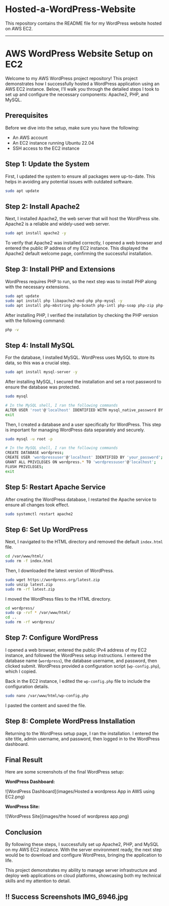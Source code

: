 # Hosted-a-WordPress-Website
This repository contains the README file for my WordPress website hosted on AWS EC2.

---


# AWS WordPress Website Setup on EC2

Welcome to my AWS WordPress project repository! This project demonstrates how I successfully hosted a WordPress application using an AWS EC2 instance. Below, I'll walk you through the detailed steps I took to set up and configure the necessary components: Apache2, PHP, and MySQL.

## Prerequisites

Before we dive into the setup, make sure you have the following:

- An AWS account
- An EC2 instance running Ubuntu 22.04
- SSH access to the EC2 instance

## Step 1: Update the System

First, I updated the system to ensure all packages were up-to-date. This helps in avoiding any potential issues with outdated software.

```bash
sudo apt update
```

## Step 2: Install Apache2

Next, I installed Apache2, the web server that will host the WordPress site. Apache2 is a reliable and widely-used web server.

```bash
sudo apt install apache2 -y
```

To verify that Apache2 was installed correctly, I opened a web browser and entered the public IP address of my EC2 instance. This displayed the Apache2 default welcome page, confirming the successful installation.

## Step 3: Install PHP and Extensions

WordPress requires PHP to run, so the next step was to install PHP along with the necessary extensions.

```bash
sudo apt update
sudo apt install php libapache2-mod-php php-mysql -y
sudo apt install php-mbstring php-bcmath php-intl php-soap php-zip php-gd php-curl php-cli php-xml php-xmlrpc php-gmp php-common -y
```

After installing PHP, I verified the installation by checking the PHP version with the following command:

```bash
php -v
```

## Step 4: Install MySQL

For the database, I installed MySQL. WordPress uses MySQL to store its data, so this was a crucial step.

```bash
sudo apt install mysql-server -y
```

After installing MySQL, I secured the installation and set a root password to ensure the database was protected.

```bash
sudo mysql

# In the MySQL shell, I ran the following commands
ALTER USER 'root'@'localhost' IDENTIFIED WITH mysql_native_password BY 'your_password';
exit
```

Then, I created a database and a user specifically for WordPress. This step is important for managing WordPress data separately and securely.

```bash
sudo mysql -u root -p

# In the MySQL shell, I ran the following commands
CREATE DATABASE wordpress;
CREATE USER 'wordpressuser'@'localhost' IDENTIFIED BY 'your_password';
GRANT ALL PRIVILEGES ON wordpress.* TO 'wordpressuser'@'localhost';
FLUSH PRIVILEGES;
exit
```

## Step 5: Restart Apache Service

After creating the WordPress database, I restarted the Apache service to ensure all changes took effect.

```bash
sudo systemctl restart apache2
```

## Step 6: Set Up WordPress

Next, I navigated to the HTML directory and removed the default `index.html` file.

```bash
cd /var/www/html/
sudo rm -f index.html
```

Then, I downloaded the latest version of WordPress.

```bash
sudo wget https://wordpress.org/latest.zip
sudo unzip latest.zip
sudo rm -rf latest.zip
```

I moved the WordPress files to the HTML directory.

```bash
cd wordpress/
sudo cp -rvf * /var/www/html/
cd ..
sudo rm -rf wordpress/
```

## Step 7: Configure WordPress

I opened a web browser, entered the public IPv4 address of my EC2 instance, and followed the WordPress setup instructions. I entered the database name (`wordpress`), the database username, and password, then clicked submit. WordPress provided a configuration script (`wp-config.php`), which I copied.

Back in the EC2 instance, I edited the `wp-config.php` file to include the configuration details.

```bash
sudo nano /var/www/html/wp-config.php
```

I pasted the content and saved the file.

## Step 8: Complete WordPress Installation

Returning to the WordPress setup page, I ran the installation. I entered the site title, admin username, and password, then logged in to the WordPress dashboard.

## Final Result

Here are some screenshots of the final WordPress setup:

**WordPress Dashboard:**

![WordPress Dashboard](images/Hosted a wordpress App in AWS using EC2.png)

**WordPress Site:**

![WordPress Site](images/the hosed of wordpress app.png)

## Conclusion

By following these steps, I successfully set up Apache2, PHP, and MySQL on my AWS EC2 instance. With the server environment ready, the next step would be to download and configure WordPress, bringing the application to life.

This project demonstrates my ability to manage server infrastructure and deploy web applications on cloud platforms, showcasing both my technical skills and my attention to detail.

!! Success Screenshots
IMG_6946.jpg
---
